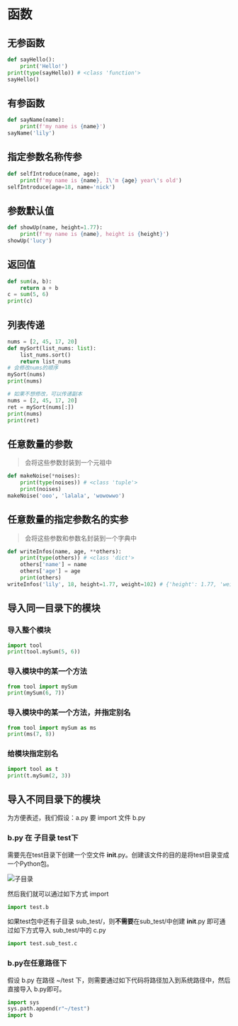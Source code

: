# 函数

## 无参函数

```python
def sayHello():
    print('Hello!')
print(type(sayHello)) # <class 'function'>
sayHello()
```

## 有参函数

```python
def sayName(name):
    print(f'my name is {name}')
sayName('lily')
```

## 指定参数名称传参

```python
def selfIntroduce(name, age):
    print(f'my name is {name}, I\'m {age} year\'s old')
selfIntroduce(age=18, name='nick')
```

## 参数默认值

```python
def showUp(name, height=1.77):
    print(f'my name is {name}, height is {height}')
showUp('lucy')
```

## 返回值

```python
def sum(a, b):
    return a + b
c = sum(5, 6)
print(c)
```

## 列表传递

```python
nums = [2, 45, 17, 20]
def mySort(list_nums: list):
    list_nums.sort()
    return list_nums
# 会修改nums的顺序
mySort(nums)
print(nums)

# 如果不想修改，可以传递副本
nums = [2, 45, 17, 20]
ret = mySort(nums[:])
print(nums)
print(ret)
```

## 任意数量的参数

> 会将这些参数封装到一个元祖中

```python
def makeNoise(*noises):
    print(type(noises)) # <class 'tuple'>
    print(noises)
makeNoise('ooo', 'lalala', 'wowowwo')
```

## 任意数量的指定参数名的实参

> 会将这些参数和参数名封装到一个字典中

```python
def writeInfos(name, age, **others):
    print(type(others)) # <class 'dict'>
    others['name'] = name
    others['age'] = age
    print(others)
writeInfos('lily', 18, height=1.77, weight=102) # {'height': 1.77, 'weight': 102, 'name': 'lily', 'age': 18}
```

## 导入同一目录下的模块

### 导入整个模块

```python
import tool
print(tool.mySum(5, 6))
```

### 导入模块中的某一个方法

```python
from tool import mySum
print(mySum(6, 7))
```

### 导入模块中的某一个方法，并指定别名

```python
from tool import mySum as ms
print(ms(7, 8))
```

### 给模块指定别名

```python
import tool as t
print(t.mySum(2, 3))
```



## 导入不同目录下的模块

为方便表述，我们假设：a.py 要 import 文件 b.py

### b.py 在 子目录 test下

需要先在test目录下创建一个空文件 __init__.py。创建该文件的目的是将test目录变成一个Python包。

![子目录](https://cdn.jsdelivr.net/gh/lifeasy/ImageBed@master/img/202209200018058.jpeg)

然后我们就可以通过如下方式 import

```python
import test.b
```

如果test包中还有子目录 sub_test/，则**不需要**在sub_test/中创建 __init__.py 即可通过如下方式导入 sub_test/中的 c.py

```python
import test.sub_test.c
```

### b.py在任意路径下

假设 b.py 在路径 ~/test 下，则需要通过如下代码将路径加入到系统路径中，然后直接导入 b.py即可。

```python
import sys
sys.path.append(r"~/test")
import b
```

